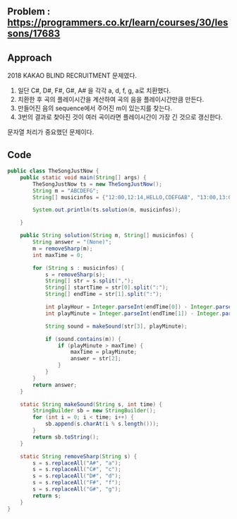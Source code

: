 ## Problem : https://programmers.co.kr/learn/courses/30/lessons/17683

## Approach

2018 KAKAO BLIND RECRUITMENT 문제였다.

1. 일단 C#, D#, F#, G#, A# 을 각각 a, d, f, g, a로 치환했다.
2. 치환한 후 곡의 플레이시간을 계산하여 곡의 음을 플레이시간만큼 만든다.
3. 만들어진 음의 sequence에서 주어진 m이 있는지를 찾는다.
4. 3번의 결과로 찾아진 것이 여러 곡이라면 플레이시간이 가장 긴 것으로 갱신한다.

문자열 처리가 중요했던 문제이다.

## Code

```java
public class TheSongJustNow {
    public static void main(String[] args) {
        TheSongJustNow ts = new TheSongJustNow();
        String m = "ABCDEFG";
        String[] musicinfos = {"12:00,12:14,HELLO,CDEFGAB", "13:00,13:05,WORLD,ABCDEF"};

        System.out.println(ts.solution(m, musicinfos));

    }

    public String solution(String m, String[] musicinfos) {
        String answer = "(None)";
        m = removeSharp(m);
        int maxTime = 0;

        for (String s : musicinfos) {
            s = removeSharp(s);
            String[] str = s.split(",");
            String[] startTime = str[0].split(":");
            String[] endTime = str[1].split(":");

            int playHour = Integer.parseInt(endTime[0]) - Integer.parseInt(startTime[0]);
            int playMinute = Integer.parseInt(endTime[1]) - Integer.parseInt(startTime[1]) + (playHour * 60);

            String sound = makeSound(str[3], playMinute);

            if (sound.contains(m)) {
                if (playMinute > maxTime) {
                    maxTime = playMinute;
                    answer = str[2];
                }
            }
        }
        return answer;
    }

    static String makeSound(String s, int time) {
        StringBuilder sb = new StringBuilder();
        for (int i = 0; i < time; i++) {
            sb.append(s.charAt(i % s.length()));
        }
        return sb.toString();
    }

    static String removeSharp(String s) {
        s = s.replaceAll("A#", "a");
        s = s.replaceAll("C#", "c");
        s = s.replaceAll("D#", "d");
        s = s.replaceAll("F#", "f");
        s = s.replaceAll("G#", "g");
        return s;
    }
}

```

